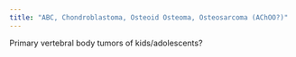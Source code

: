```yaml
---
title: "ABC, Chondroblastoma, Osteoid Osteoma, Osteosarcoma (AChOO?)"
---
```

Primary vertebral body tumors of kids/adolescents?

